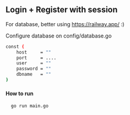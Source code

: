 
## Login + Register with session 

For database, better using https://railway.app/ :)

Configure database on config/database.go

```bash
const (
	host     = ""
	port     = ....
	user     = ""
	password = ""
	dbname   = ""
)
```

#### How to run

```bash
  go run main.go
```



